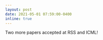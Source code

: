 ```yaml
---
layout: post
date: 2021-05-01 07:59:00-0400
inline: true
---
```


Two more papers accepted at RSS and ICML!
